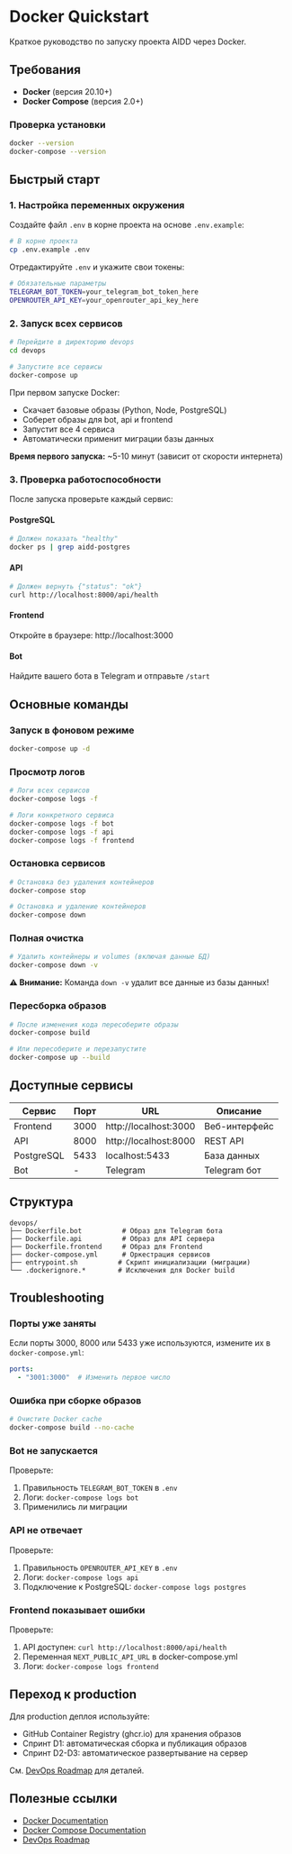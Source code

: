 # Docker Quickstart

Краткое руководство по запуску проекта AIDD через Docker.

## Требования

- **Docker** (версия 20.10+)
- **Docker Compose** (версия 2.0+)

### Проверка установки

```bash
docker --version
docker-compose --version
```

## Быстрый старт

### 1. Настройка переменных окружения

Создайте файл `.env` в корне проекта на основе `.env.example`:

```bash
# В корне проекта
cp .env.example .env
```

Отредактируйте `.env` и укажите свои токены:

```bash
# Обязательные параметры
TELEGRAM_BOT_TOKEN=your_telegram_bot_token_here
OPENROUTER_API_KEY=your_openrouter_api_key_here
```

### 2. Запуск всех сервисов

```bash
# Перейдите в директорию devops
cd devops

# Запустите все сервисы
docker-compose up
```

При первом запуске Docker:
- Скачает базовые образы (Python, Node, PostgreSQL)
- Соберет образы для bot, api и frontend
- Запустит все 4 сервиса
- Автоматически применит миграции базы данных

**Время первого запуска:** ~5-10 минут (зависит от скорости интернета)

### 3. Проверка работоспособности

После запуска проверьте каждый сервис:

#### PostgreSQL
```bash
# Должен показать "healthy"
docker ps | grep aidd-postgres
```

#### API
```bash
# Должен вернуть {"status": "ok"}
curl http://localhost:8000/api/health
```

#### Frontend
Откройте в браузере: http://localhost:3000

#### Bot
Найдите вашего бота в Telegram и отправьте `/start`

## Основные команды

### Запуск в фоновом режиме

```bash
docker-compose up -d
```

### Просмотр логов

```bash
# Логи всех сервисов
docker-compose logs -f

# Логи конкретного сервиса
docker-compose logs -f bot
docker-compose logs -f api
docker-compose logs -f frontend
```

### Остановка сервисов

```bash
# Остановка без удаления контейнеров
docker-compose stop

# Остановка и удаление контейнеров
docker-compose down
```

### Полная очистка

```bash
# Удалить контейнеры и volumes (включая данные БД)
docker-compose down -v
```

**⚠️ Внимание:** Команда `down -v` удалит все данные из базы данных!

### Пересборка образов

```bash
# После изменения кода пересоберите образы
docker-compose build

# Или пересоберите и перезапустите
docker-compose up --build
```

## Доступные сервисы

| Сервис | Порт | URL | Описание |
|--------|------|-----|----------|
| Frontend | 3000 | http://localhost:3000 | Веб-интерфейс |
| API | 8000 | http://localhost:8000 | REST API |
| PostgreSQL | 5433 | localhost:5433 | База данных |
| Bot | - | Telegram | Telegram бот |

## Структура

```
devops/
├── Dockerfile.bot          # Образ для Telegram бота
├── Dockerfile.api          # Образ для API сервера
├── Dockerfile.frontend     # Образ для Frontend
├── docker-compose.yml      # Оркестрация сервисов
├── entrypoint.sh          # Скрипт инициализации (миграции)
└── .dockerignore.*        # Исключения для Docker build
```

## Troubleshooting

### Порты уже заняты

Если порты 3000, 8000 или 5433 уже используются, измените их в `docker-compose.yml`:

```yaml
ports:
  - "3001:3000"  # Изменить первое число
```

### Ошибка при сборке образов

```bash
# Очистите Docker cache
docker-compose build --no-cache
```

### Bot не запускается

Проверьте:
1. Правильность `TELEGRAM_BOT_TOKEN` в `.env`
2. Логи: `docker-compose logs bot`
3. Применились ли миграции

### API не отвечает

Проверьте:
1. Правильность `OPENROUTER_API_KEY` в `.env`
2. Логи: `docker-compose logs api`
3. Подключение к PostgreSQL: `docker-compose logs postgres`

### Frontend показывает ошибки

Проверьте:
1. API доступен: `curl http://localhost:8000/api/health`
2. Переменная `NEXT_PUBLIC_API_URL` в docker-compose.yml
3. Логи: `docker-compose logs frontend`

## Переход к production

Для production деплоя используйте:
- GitHub Container Registry (ghcr.io) для хранения образов
- Спринт D1: автоматическая сборка и публикация образов
- Спринт D2-D3: автоматическое развертывание на сервер

См. [DevOps Roadmap](../devops-roadmap.md) для деталей.

## Полезные ссылки

- [Docker Documentation](https://docs.docker.com/)
- [Docker Compose Documentation](https://docs.docker.com/compose/)
- [DevOps Roadmap](../devops-roadmap.md)
